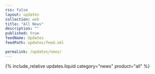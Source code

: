 ```yaml
---
rss: false
layout: updates
collection: web
title: "All News"
description: ""
published: true
feedName: Updates
feedPath: updates/feed.xml

permalink: /updates/news/
---
```

{% include_relative updates.liquid category="news" product="all" %}